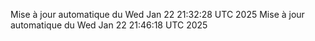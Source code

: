Mise à jour automatique du Wed Jan 22 21:32:28 UTC 2025
Mise à jour automatique du Wed Jan 22 21:46:18 UTC 2025
